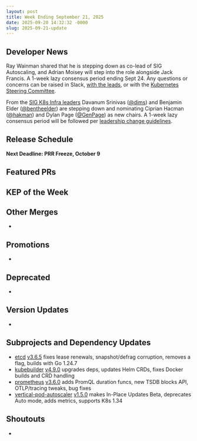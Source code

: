 ```yaml
---
layout: post
title: Week Ending September 21, 2025
date: 2025-09-20 14:32:32 -0000
slug: 2025-09-21-update
---
```


## Developer News

Ray Wainman shared that he is stepping down as co-lead of SIG Autoscaling, and Adrian Moisey will step into the role alongside Jack Francis. A 1-week lazy consensus period ending Sept 24. Any questions or concerns can be raised in Slack, [with the leads](https://github.com/kubernetes/community/blob/master/sig-autoscaling/README.md), or with the [Kubernetes Steering Committee](https://github.com/kubernetes/steering?tab=readme-ov-file#communication-channels).

From the [SIG K8s Infra leaders](https://groups.google.com/a/kubernetes.io/g/dev/c/LGfZDNeQx-s) Davanum Srinivas ([@dims](https://github.com/dims)) and Benjamin Elder ([@bentheelder](https://github.com/BenTheElder)) are stepping down and nominating Ciprian Hacman ([@hakman](https://github.com/hakman)) and Dylan Page ([@GenPage](https://github.com/GenPage)) as new chairs. A 1-week lazy consensus period will be followed per [leadership change guidelines](https://github.com/kubernetes/community/blob/master/.github/ISSUE_TEMPLATE/leadership-change.yml).

## Release Schedule

**Next Deadline: PRR Freeze, October 9**


## Featured PRs


## KEP of the Week


## Other Merges

*

## Promotions

*

## Deprecated

*

## Version Updates

*

## Subprojects and Dependency Updates

* [etcd](https://github.com/etcd-io/etcd) [v3.6.5](https://github.com/etcd-io/etcd/releases/tag/v3.6.5) fixes lease renewals, snapshot/defrag corruption, removes a flag, builds with Go 1.24.7
* [kubebuilder](https://github.com/kubernetes-sigs/kubebuilder) [v4.9.0](https://github.com/kubernetes-sigs/kubebuilder/releases/tag/v4.9.0) upgrades deps, updates Helm CRDs, fixes Docker builds and CRD handling
* [prometheus](https://github.com/prometheus/prometheus) [v3.6.0](https://github.com/prometheus/prometheus/releases/tag/v3.6.0) adds PromQL duration funcs, new TSDB blocks API, OTLP/tracing tweaks, bug fixes
* [vertical-pod-autoscaler](https://github.com/kubernetes/autoscaler/tree/master/vertical-pod-autoscaler) [v1.5.0](https://github.com/kubernetes/autoscaler/releases/tag/vertical-pod-autoscaler-1.5.0) makes In-Place Updates Beta, deprecates Auto mode, adds metrics, supports K8s 1.34
  
## Shoutouts

* 
